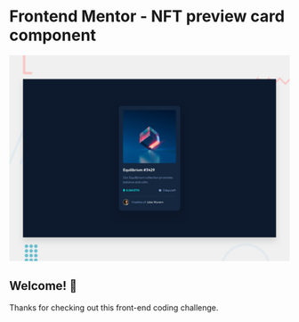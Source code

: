 # Frontend Mentor - NFT preview card component

![Design preview for the NFT preview card component coding challenge](preview.jpg)

## Welcome! 👋

Thanks for checking out this front-end coding challenge.
